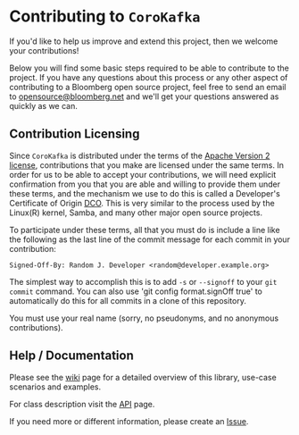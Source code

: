 # Contributing to `CoroKafka`

If you'd like to help us improve and extend this project, then we welcome your contributions!

Below you will find some basic steps required to be able to contribute to the project. If
you have any questions about this process or any other aspect of contributing to a Bloomberg open
source project, feel free to send an email to opensource@bloomberg.net and we'll get your questions
answered as quickly as we can.

## Contribution Licensing

Since `CoroKafka` is distributed under the terms of the [Apache Version 2 license](LICENSE), contributions that you make
are licensed under the same terms. In order for us to be able to accept your contributions,
we will need explicit confirmation from you that you are able and willing to provide them under
these terms, and the mechanism we use to do this is called a Developer's Certificate of Origin
[DCO](DCO.md).  This is very similar to the process used by the Linux(R) kernel, Samba, and many
other major open source projects.

To participate under these terms, all that you must do is include a line like the following as the
last line of the commit message for each commit in your contribution:

    Signed-Off-By: Random J. Developer <random@developer.example.org>

The simplest way to accomplish this is to add `-s` or `--signoff` to your `git commit` command. You can also use 'git config format.signOff true'
to automatically do this for all commits in a clone of this repository.

You must use your real name (sorry, no pseudonyms, and no anonymous contributions).

## Help / Documentation

Please see the [wiki](https://github.com/bloomberg/corokafka/wiki) page for a detailed overview of this library, use-case scenarios and examples.

For class description visit the [API](https://bloomberg.github.io/corokafka) page.

If you need more or different information, please create an [Issue](../../issues).
